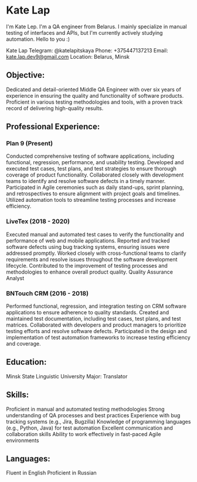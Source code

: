 # Kate Lap

I'm Kate Lep. I'm a QA engineer from Belarus. I mainly specialize in manual testing of interfaces and APIs, but I'm currently actively studying automation. Hello to you :)

Kate Lap
Telegram: @katelapitskaya
Phone: +375447137213
Email: kate.lap.dev9@gmail.com
Location: Belarus, Minsk

## Objective:
Dedicated and detail-oriented Middle QA Engineer with over six years of experience in ensuring the quality and functionality of software products. Proficient in various testing methodologies and tools, with a proven track record of delivering high-quality results.

## Professional Experience:

### Plan 9 (Present)

Conducted comprehensive testing of software applications, including functional, regression, performance, and usability testing.
Developed and executed test cases, test plans, and test strategies to ensure thorough coverage of product functionality.
Collaborated closely with development teams to identify and resolve software defects in a timely manner.
Participated in Agile ceremonies such as daily stand-ups, sprint planning, and retrospectives to ensure alignment with project goals and timelines.
Utilized automation tools to streamline testing processes and increase efficiency.

### LiveTex (2018 - 2020)

Executed manual and automated test cases to verify the functionality and performance of web and mobile applications.
Reported and tracked software defects using bug tracking systems, ensuring issues were addressed promptly.
Worked closely with cross-functional teams to clarify requirements and resolve issues throughout the software development lifecycle.
Contributed to the improvement of testing processes and methodologies to enhance overall product quality.
Quality Assurance Analyst

### BNTouch CRM (2016 - 2018)

Performed functional, regression, and integration testing on CRM software applications to ensure adherence to quality standards.
Created and maintained test documentation, including test cases, test plans, and test matrices.
Collaborated with developers and product managers to prioritize testing efforts and resolve software defects.
Participated in the design and implementation of test automation frameworks to increase testing efficiency and coverage.

## Education:
Minsk State Linguistic University
Major: Translator

## Skills:
Proficient in manual and automated testing methodologies
Strong understanding of QA processes and best practices
Experience with bug tracking systems (e.g., Jira, Bugzilla)
Knowledge of programming languages (e.g., Python, Java) for test automation
Excellent communication and collaboration skills
Ability to work effectively in fast-paced Agile environments

## Languages:

Fluent in English
Proficient in Russian

